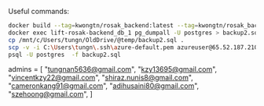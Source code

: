 Useful commands:

```sh
docker build --tag=kwongtn/rosak_backend:latest --tag=kwongtn/rosak_backend:$(date +%Y%m%d-%H%M) . && docker push kwongtn/rosak_backend:latest
docker exec lift-rosak-backend_db_1 pg_dumpall -U postgres > backup2.sql
cp /mnt/c/Users/tungn/OldDrive/@temp/backup2.sql .
scp -v -i C:\Users\tungn\.ssh\azure-default.pem azureuser@65.52.187.210:/home/azureuser/lift-rosak-backend/backup2.sql C:\Users\tungn\OldDrive\@temp\
psql -U postgres  -f backup2.sql
```

admins = [
"tungnan5636@gmail.com",
"kzy13695@gmail.com",
"vincentkzy22@gmail.com",
"shiraz.nunis8@gmail.com",
"cameronkang91@gmail.com",
"adihusaini80@gmail.com",
"szehoong@gmail.com",
]
